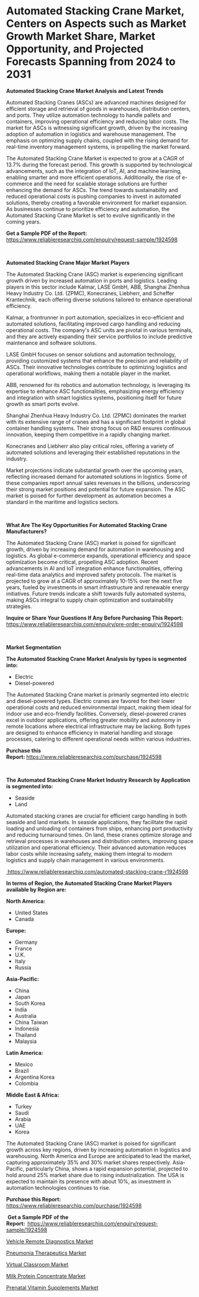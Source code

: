 <p><h1>Automated Stacking Crane Market, Centers on Aspects such as Market Growth Market Share, Market Opportunity, and Projected Forecasts Spanning from 2024 to 2031</h1></p><p><strong>Automated Stacking Crane Market Analysis and Latest Trends</strong></p>
<p><p>Automated Stacking Cranes (ASCs) are advanced machines designed for efficient storage and retrieval of goods in warehouses, distribution centers, and ports. They utilize automation technology to handle pallets and containers, improving operational efficiency and reducing labor costs. The market for ASCs is witnessing significant growth, driven by the increasing adoption of automation in logistics and warehouse management. The emphasis on optimizing supply chains, coupled with the rising demand for real-time inventory management systems, is propelling the market forward.</p><p>The Automated Stacking Crane Market is expected to grow at a CAGR of 13.7% during the forecast period. This growth is supported by technological advancements, such as the integration of IoT, AI, and machine learning, enabling smarter and more efficient operations. Additionally, the rise of e-commerce and the need for scalable storage solutions are further enhancing the demand for ASCs. The trend towards sustainability and reduced operational costs is pushing companies to invest in automated solutions, thereby creating a favorable environment for market expansion. As businesses continue to prioritize efficiency and automation, the Automated Stacking Crane Market is set to evolve significantly in the coming years.</p></p>
<p><strong>Get a Sample PDF of the Report:&nbsp;</strong> <a href="https://www.reliableresearchiq.com/enquiry/request-sample/1924598?utm_campaign=1807&utm_medium=2&utm_source=Github&utm_content=ia&utm_term=24102024&utm_id=automated-stacking-crane">https://www.reliableresearchiq.com/enquiry/request-sample/1924598</a></p>
<p>&nbsp;</p>
<p><strong>Automated Stacking Crane Major Market Players</strong></p>
<p><p>The Automated Stacking Crane (ASC) market is experiencing significant growth driven by increased automation in ports and logistics. Leading players in this sector include Kalmar, LASE GmbH, ABB, Shanghai Zhenhua Heavy Industry Co. Ltd. (ZPMC), Konecranes, Liebherr, and Scheffer Krantechnik, each offering diverse solutions tailored to enhance operational efficiency.</p><p>Kalmar, a frontrunner in port automation, specializes in eco-efficient and automated solutions, facilitating improved cargo handling and reducing operational costs. The company's ASC units are pivotal in various terminals, and they are actively expanding their service portfolios to include predictive maintenance and software solutions. </p><p>LASE GmbH focuses on sensor solutions and automation technology, providing customized systems that enhance the precision and reliability of ASCs. Their innovative technologies contribute to optimizing logistics and operational workflows, making them a notable player in the market.</p><p>ABB, renowned for its robotics and automation technology, is leveraging its expertise to enhance ASC functionalities, emphasizing energy efficiency and integration with smart logistics systems, positioning itself for future growth as smart ports evolve.</p><p>Shanghai Zhenhua Heavy Industry Co. Ltd. (ZPMC) dominates the market with its extensive range of cranes and has a significant footprint in global container handling systems. Their strong focus on R&D ensures continuous innovation, keeping them competitive in a rapidly changing market.</p><p>Konecranes and Liebherr also play critical roles, offering a variety of automated solutions and leveraging their established reputations in the industry.</p><p>Market projections indicate substantial growth over the upcoming years, reflecting increased demand for automated solutions in logistics. Some of these companies report annual sales revenues in the billions, underscoring their strong market positions and potential for future expansion. The ASC market is poised for further development as automation becomes a standard in the maritime and logistics sectors.</p></p>
<p>&nbsp;</p>
<p><strong>What Are The Key Opportunities For Automated Stacking Crane Manufacturers?</strong></p>
<p><p>The Automated Stacking Crane (ASC) market is poised for significant growth, driven by increasing demand for automation in warehousing and logistics. As global e-commerce expands, operational efficiency and space optimization become critical, propelling ASC adoption. Recent advancements in AI and IoT integration enhance functionalities, offering real-time data analytics and improved safety protocols. The market is projected to grow at a CAGR of approximately 10-15% over the next five years, fueled by investments in smart infrastructure and renewable energy initiatives. Future trends indicate a shift towards fully automated systems, making ASCs integral to supply chain optimization and sustainability strategies.</p></p>
<p><strong>Inquire or Share Your Questions If Any Before Purchasing This Report:</strong> <a href="https://www.reliableresearchiq.com/enquiry/pre-order-enquiry/1924598?utm_campaign=1807&utm_medium=2&utm_source=Github&utm_content=ia&utm_term=24102024&utm_id=automated-stacking-crane">https://www.reliableresearchiq.com/enquiry/pre-order-enquiry/1924598</a></p>
<p>&nbsp;</p>
<p><strong>Market Segmentation</strong></p>
<p><strong>The Automated Stacking Crane Market Analysis by types is segmented into:</strong></p>
<p><ul><li>Electric</li><li>Diesel-powered</li></ul></p>
<p><p>The Automated Stacking Crane market is primarily segmented into electric and diesel-powered types. Electric cranes are favored for their lower operational costs and reduced environmental impact, making them ideal for indoor use and eco-friendly facilities. Conversely, diesel-powered cranes excel in outdoor applications, offering greater mobility and autonomy in remote locations where electrical infrastructure may be lacking. Both types are designed to enhance efficiency in material handling and storage processes, catering to different operational needs within various industries.</p></p>
<p><strong>Purchase this Report:&nbsp;</strong><a href="https://www.reliableresearchiq.com/purchase/1924598?utm_campaign=1807&utm_medium=2&utm_source=Github&utm_content=ia&utm_term=24102024&utm_id=automated-stacking-crane">https://www.reliableresearchiq.com/purchase/1924598</a></p>
<p>&nbsp;</p>
<p><strong>The Automated Stacking Crane Market Industry Research by Application is segmented into:</strong></p>
<p><ul><li>Seaside</li><li>Land</li></ul></p>
<p><p>Automated stacking cranes are crucial for efficient cargo handling in both seaside and land markets. In seaside applications, they facilitate the rapid loading and unloading of containers from ships, enhancing port productivity and reducing turnaround times. On land, these cranes optimize storage and retrieval processes in warehouses and distribution centers, improving space utilization and operational efficiency. Their advanced automation reduces labor costs while increasing safety, making them integral to modern logistics and supply chain management in various environments.</p></p>
<p><a href="https://www.reliableresearchiq.com/automated-stacking-crane-r1924598?utm_campaign=1807&utm_medium=2&utm_source=Github&utm_content=ia&utm_term=24102024&utm_id=automated-stacking-crane">&nbsp;https://www.reliableresearchiq.com/automated-stacking-crane-r1924598</a></p>
<p><strong>In terms of Region, the Automated Stacking Crane Market Players available by Region are:</strong></p>
<p>
    <p> <strong> North America: </strong>
        <ul>
            <li>United States</li>
            <li>Canada</li>
        </ul>
        </p> 
    <p> <strong> Europe: </strong>
        <ul>
            <li>Germany</li>
            <li>France</li>
            <li>U.K.</li>
            <li>Italy</li>
            <li>Russia</li>
        </ul>
        </p> 
    <p> <strong> Asia-Pacific: </strong>
        <ul>
            <li>China</li>
            <li>Japan</li>
            <li>South Korea</li>
            <li>India</li>
            <li>Australia</li>
            <li>China Taiwan</li>
            <li>Indonesia</li>
            <li>Thailand</li>
            <li>Malaysia</li>
        </ul>
        </p> 
    <p> <strong> Latin America: </strong>
        <ul>
            <li>Mexico</li>
            <li>Brazil</li>
            <li>Argentina Korea</li>
            <li>Colombia</li>
        </ul>
        </p> 
    <p> <strong> Middle East & Africa: </strong>
        <ul>
            <li>Turkey</li>
            <li>Saudi</li>
            <li>Arabia</li>
            <li>UAE</li>
            <li>Korea</li>
        </ul>
    </p>
    </p>
<p><p>The Automated Stacking Crane (ASC) market is poised for significant growth across key regions, driven by increasing automation in logistics and warehousing. North America and Europe are anticipated to lead the market, capturing approximately 35% and 30% market shares respectively. Asia-Pacific, particularly China, shows a rapid expansion potential, projected to hold around 25% market share due to rising industrialization. The USA is expected to maintain its presence with about 10%, as investment in automation technologies continues to rise.</p></p>
<p><strong>Purchase this Report: </strong><a href="https://www.reliableresearchiq.com/purchase/1924598?utm_campaign=1807&utm_medium=2&utm_source=Github&utm_content=ia&utm_term=24102024&utm_id=automated-stacking-crane">https://www.reliableresearchiq.com/purchase/1924598</a></p>
<p>&nbsp;<strong>Get a Sample PDF of the Report:&nbsp;&nbsp;</strong><a href="https://www.reliableresearchiq.com/enquiry/request-sample/1924598?utm_campaign=1807&utm_medium=2&utm_source=Github&utm_content=ia&utm_term=24102024&utm_id=automated-stacking-crane">https://www.reliableresearchiq.com/enquiry/request-sample/1924598</a></p>
<p><strong></strong></p>
<p><p><a href="https://www.linkedin.com/pulse/vehicle-remote-diagnostics-industry-insights-report-analyzing-unlzf?utm_campaign=1807&utm_medium=2&utm_source=Github&utm_content=ia&utm_term=24102024&utm_id=automated-stacking-crane">Vehicle Remote Diagnostics Market</a></p><p><a href="https://www.linkedin.com/pulse/pulse-pneumonia-therapeutics-rhythms-change-market-resonance-43ove?utm_campaign=1807&utm_medium=2&utm_source=Github&utm_content=ia&utm_term=24102024&utm_id=automated-stacking-crane">Pneumonia Therapeutics Market</a></p><p><a href="https://www.linkedin.com/pulse/virtual-classroom-market-analysis-product-segmentation-regional-sctdf?utm_campaign=1807&utm_medium=2&utm_source=Github&utm_content=ia&utm_term=24102024&utm_id=automated-stacking-crane">Virtual Classroom Market</a></p><p><a href="https://www.linkedin.com/pulse/global-milk-protein-concentrate-market-focus-product-type-contentbelow-wx3pe?utm_campaign=1807&utm_medium=2&utm_source=Github&utm_content=ia&utm_term=24102024&utm_id=automated-stacking-crane">Milk Protein Concentrate Market</a></p><p><a href="https://www.linkedin.com/pulse/investment-opportunities-prenatal-vitamin-supplements-t1wbe?utm_campaign=1807&utm_medium=2&utm_source=Github&utm_content=ia&utm_term=24102024&utm_id=automated-stacking-crane">Prenatal Vitamin Supplements Market</a></p></p>